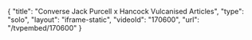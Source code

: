 {
    "title": "Converse Jack Purcell x Hancock Vulcanised Articles",
    "type": "solo",
    "layout": "iframe-static",
    "videoId": "170600",
    "url": "\/tvpembed\/170600"
}